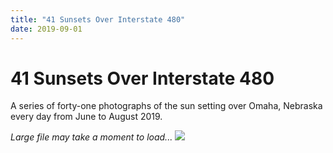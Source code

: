 ```yaml
---
title: "41 Sunsets Over Interstate 480"
date: 2019-09-01
---
```


# 41 Sunsets Over Interstate 480

A series of forty-one photographs of the sun setting over Omaha, Nebraska every day from June to August 2019.

<em>Large file may take a moment to load...</em>
![](/static/images/41-sunsets/omaha.jpg)
